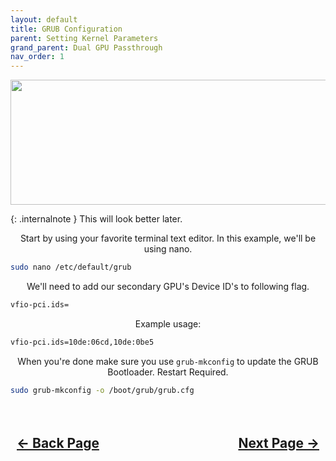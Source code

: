 ```yaml
---
layout: default
title: GRUB Configuration
parent: Setting Kernel Parameters
grand_parent: Dual GPU Passthrough
nav_order: 1
---
```


<style>
  .navigation-container {
    display: flex;
    justify-content: space-between;
    align-items: center;
    width: 100%;
  }
  
  .nav-button {
    margin: 10px;
  }
</style>

<p align="center">
  <img width="650" height="200" src="../../../../../assets/Headers/HeaderGRUBBootloader.png">
</p>

{: .internalnote }
This will look better later.

<p align="center">Start by using your favorite terminal text editor. In this example, we'll be using nano.</p>

```bash
sudo nano /etc/default/grub
```

<p align="center">We'll need to add our secondary GPU's Device ID's to following flag.</p>

```bash
vfio-pci.ids=
```

<p align="center">Example usage:</p>

```bash
vfio-pci.ids=10de:06cd,10de:0be5
```

<p align="center">When you're done make sure you use <code>grub-mkconfig</code> to update the GRUB Bootloader. Restart Required.</p>

```bash
sudo grub-mkconfig -o /boot/grub/grub.cfg
```

<h2 align="center">
  <br>
  <div class="navigation-container">
    <a class="nav-button" href="../index">&larr; Back Page</a>
    <a class="nav-button" href="../../03-ModProbeConf">Next Page &rarr;</a>
  </div>
  <br>
</h2>

